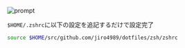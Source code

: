 ![prompt](./img/prompt.png)

`$HOME/.zshrc`に以下の設定を追記するだけで設定完了

```bash
source $HOME/src/github.com/jiro4989/dotfiles/zsh/zshrc
```
